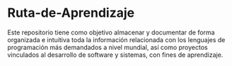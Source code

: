 # Ruta-de-Aprendizaje
Este repositorio tiene como objetivo almacenar y documentar de forma organizada e intuitiva toda la información relacionada con los lenguajes de programación más demandados a nivel mundial, así como proyectos vinculados al desarrollo de software y sistemas, con fines de aprendizaje. 
